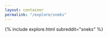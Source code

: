 ```yaml
---
layout: container
permalink: "/explore/sneks"
---
```


<link rel="stylesheet" type="text/css" href="/static/css/explore.css">
{% include explore.html subreddit="sneks" %}
